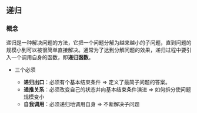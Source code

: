 ## 递归

### 概念

递归是一种解决问题的方法，它把一个问题分解为越来越小的子问题，直到问题的规模小到可以被很简单直接解决。通常为了达到分解问题的效果，递归过程中要引入一个调用自身的函数，即**递归函数**。

- 三个必须

  - **递归出口**：必须有个基本结束条件 => 定义了最简⼦问题的答案。
  - **递推关系**：必须改变自己的状态并向基本结束条件演进 => 如何拆分使问题规模变小
  - **自我调用**：必须递归地调用自身 => 不断解决子问题





